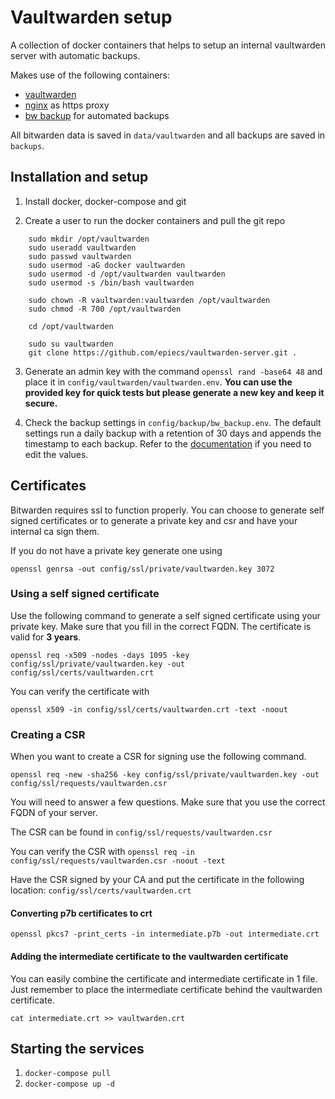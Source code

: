 # Vaultwarden setup
A collection of docker containers that helps to setup an internal vaultwarden server with automatic backups.

Makes use of the following containers:
* [vaultwarden](https://github.com/dani-garcia/vaultwarden)
* [nginx](https://github.com/nginxinc/docker-nginx) as https proxy
* [bw backup](https://github.com/Bruceforce/bitwarden_rs-backup) for automated backups


All bitwarden data is saved in `data/vaultwarden` and all backups are saved in `backups`.

## Installation and setup

1. Install docker, docker-compose and git
   
2. Create a user to run the docker containers and pull the git repo
```console
    sudo mkdir /opt/vaultwarden
    sudo useradd vaultwarden
    sudo passwd vaultwarden
    sudo usermod -aG docker vaultwarden
    sudo usermod -d /opt/vaultwarden vaultwarden
    sudo usermod -s /bin/bash vaultwarden

    sudo chown -R vaultwarden:vaultwarden /opt/vaultwarden
    sudo chmod -R 700 /opt/vaultwarden
    
    cd /opt/vaultwarden

    sudo su vaultwarden
    git clone https://github.com/epiecs/vaultwarden-server.git .
```

3. Generate an admin key with the command `openssl rand -base64 48` and place it in `config/vaultwarden/vaultwarden.env`. **You can use the provided key for quick tests but please generate a new key and keep it secure.**
   
4. Check the backup settings in `config/backup/bw_backup.env`. The default settings run a daily backup with a retention of 30 days and appends the timestamp to each backup. Refer to the [documentation](https://github.com/Bruceforce/bitwarden_rs-backup) if you need to edit the values.

## Certificates

Bitwarden requires ssl to function properly. You can choose to generate self signed certificates or to generate a private key and csr and have your internal ca sign them.

If you do not have a private key generate one using 

`openssl genrsa -out config/ssl/private/vaultwarden.key 3072`

### Using a self signed certificate

Use the following command to generate a self signed certificate using your private key. Make sure that you fill in the correct FQDN. The certificate is valid for **3 years**.

`openssl req -x509 -nodes -days 1095 -key config/ssl/private/vaultwarden.key -out config/ssl/certs/vaultwarden.crt`

You can verify the certificate with

`openssl x509 -in config/ssl/certs/vaultwarden.crt -text -noout`

### Creating a CSR

When you want to create a CSR for signing use the following command. 

`openssl req -new -sha256 -key config/ssl/private/vaultwarden.key -out config/ssl/requests/vaultwarden.csr`

You will need to answer a few questions. Make sure that you use the correct FQDN of your server.

The CSR can be found in `config/ssl/requests/vaultwarden.csr`


You can verify the CSR with `openssl req -in config/ssl/requests/vaultwarden.csr -noout -text`

Have the CSR signed by your CA and put the certificate in the following location: `config/ssl/certs/vaultwarden.crt`

#### Converting p7b certificates to crt

`openssl pkcs7 -print_certs -in intermediate.p7b -out intermediate.crt`

#### Adding the intermediate certificate to the vaultwarden certificate

You can easily combine the certificate and intermediate certificate in 1 file. Just remember to place the intermediate certificate behind the vaultwarden certificate.

`cat intermediate.crt >> vaultwarden.crt`

## Starting the services

1. `docker-compose pull`
2. `docker-compose up -d`